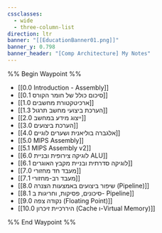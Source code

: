 ```yaml
---
cssclasses:
  - wide
  - three-column-list
direction: ltr
banner: "[[EducationBanner01.png]]"
banner_y: 0.798
banner_header: "[Comp Architecture] My Notes"
---
```


%% Begin Waypoint %%
- [[0.0 Introduction - Assembly]]
- [[0.1 סיכום כולל של חומר הקורס]]
- [[1.0 ארכיטקטורת מחשבים]]
- [[1.3 הערכת ביצועי מחשב תרגול]]
- [[2.0 ייצוג מידע במחשב]]
- [[3.0 הערכת ביצועים]]
- [[4.0 אלגברה בוליאנית ושערים לוגיים]]
- [[5.0 MIPS Assembly]]
- [[5.1 MIPS Assembly v2]]
- [[6.0 לוגיקה צירופית ובניית ALU]]
- [[6.1 לוגיקה סדרתית ובניית מקבץ האוגרים]]
- [[7.0 מעבד חד מחזורי]]
- [[7.1 מעבד רב-מחזורי]]
- [[8.0 שיפור ביצועים באמצעות הצנרה (Pipeline)]]
- [[8.1 סיכונים, פסיקות, וחריגות ב- Pipeline]]
- [[9.0 נקודה צפה (Floating Point)]]
- [[10.0 היררכיית זיכרון (Cache ו-Virtual Memory)]]

%% End Waypoint %%